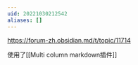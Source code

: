 ```yaml
---
uid: 20221030212542
aliases: []
---
```

https://forum-zh.obsidian.md/t/topic/11714

使用了[[Multi column markdown插件]]